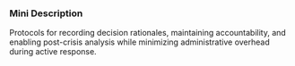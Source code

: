 ### Mini Description

Protocols for recording decision rationales, maintaining accountability, and enabling post-crisis analysis while minimizing administrative overhead during active response.
